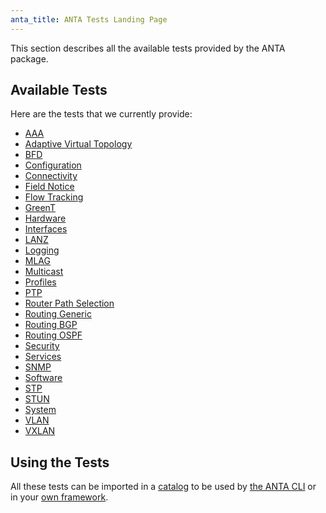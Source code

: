 ```yaml
---
anta_title: ANTA Tests Landing Page
---
```

<!--
  ~ Copyright (c) 2023-2024 Arista Networks, Inc.
  ~ Use of this source code is governed by the Apache License 2.0
  ~ that can be found in the LICENSE file.
  -->

This section describes all the available tests provided by the ANTA package.

## Available Tests

Here are the tests that we currently provide:

- [AAA](tests.aaa.md)
- [Adaptive Virtual Topology](tests.avt.md)
- [BFD](tests.bfd.md)
- [Configuration](tests.configuration.md)
- [Connectivity](tests.connectivity.md)
- [Field Notice](tests.field_notices.md)
- [Flow Tracking](tests.flow_tracking.md)
- [GreenT](tests.greent.md)
- [Hardware](tests.hardware.md)
- [Interfaces](tests.interfaces.md)
- [LANZ](tests.lanz.md)
- [Logging](tests.logging.md)
- [MLAG](tests.mlag.md)
- [Multicast](tests.multicast.md)
- [Profiles](tests.profiles.md)
- [PTP](tests.ptp.md)
- [Router Path Selection](tests.path_selection.md)
- [Routing Generic](tests.routing.generic.md)
- [Routing BGP](tests.routing.bgp.md)
- [Routing OSPF](tests.routing.ospf.md)
- [Security](tests.security.md)
- [Services](tests.services.md)
- [SNMP](tests.snmp.md)
- [Software](tests.software.md)
- [STP](tests.stp.md)
- [STUN](tests.stun.md)
- [System](tests.system.md)
- [VLAN](tests.vlan.md)
- [VXLAN](tests.vxlan.md)

## Using the Tests

All these tests can be imported in a [catalog](../usage-inventory-catalog.md) to be used by [the ANTA CLI](../cli/nrfu.md) or in your [own framework](../advanced_usages/as-python-lib.md).
